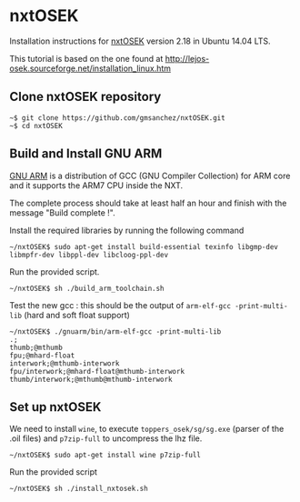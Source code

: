 # nxtOSEK

Installation instructions for [nxtOSEK](http://lejos-osek.sourceforge.net) version 2.18 in Ubuntu 14.04 LTS.

This tutorial is based on the one found at http://lejos-osek.sourceforge.net/installation_linux.htm

## Clone nxtOSEK repository

```
~$ git clone https://github.com/gmsanchez/nxtOSEK.git
~$ cd nxtOSEK
```


## Build and Install GNU ARM

[GNU ARM](http://www.gnuarm.com/) is a distribution of GCC (GNU Compiler Collection) for ARM core and it supports the ARM7 CPU inside the NXT. 

The complete process should take at least half an hour and finish with the message "Build complete !".

Install the required libraries by running the following command

`~/nxtOSEK$ sudo apt-get install build-essential texinfo libgmp-dev libmpfr-dev libppl-dev libcloog-ppl-dev`

Run the provided script.

`~/nxtOSEK$ sh ./build_arm_toolchain.sh`

Test the new gcc : this should be the output of `arm-elf-gcc -print-multi-lib` (hard and soft float support)

```
~/nxtOSEK$ ./gnuarm/bin/arm-elf-gcc -print-multi-lib
.;
thumb;@mthumb
fpu;@mhard-float
interwork;@mthumb-interwork
fpu/interwork;@mhard-float@mthumb-interwork
thumb/interwork;@mthumb@mthumb-interwork
```

## Set up nxtOSEK

We need to install `wine`, to execute `toppers_osek/sg/sg.exe` (parser of the .oil files) and `p7zip-full` to uncompress the lhz file.

`~/nxtOSEK$ sudo apt-get install wine p7zip-full`

Run the provided script

`~/nxtOSEK$ sh ./install_nxtosek.sh`
